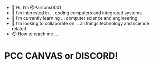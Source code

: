 - 👋 Hi, I’m @Parsons0001
- 👀 I’m interested in ... coding computers and integrated systems.
- 🌱 I’m currently learning ... computer science and engineering.
- 💞️ I’m looking to collaborate on ... all things technology and science related.
- 📫 How to reach me ... 
# PCC CANVAS or DISCORD! 


